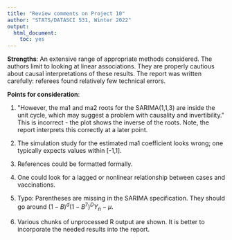 ```yaml
---
title: "Review comments on Project 10"
author: "STATS/DATASCI 531, Winter 2022"
output:
  html_document:
    toc: yes
---
```


**Strengths**:  An extensive range of appropriate methods considered. The authors limit to looking at linear associations. They are properly cautious about causal interpretations of these results. The report was written carefully: referees found relatively few technical errors.

**Points for consideration**:

1. "However, the ma1 and ma2 roots for the SARIMA(1,1,3) are inside the unit cycle, which may suggest a problem with causality and invertibility." This is incorrect - the plot shows the inverse of the roots. Note, the report interprets this correctly at a later point.

2. The simulation study for the estimated ma1 coefficient looks wrong; one typically expects values within [-1,1].

3. References could be formatted formally.

4. One could look for a lagged or nonlinear relationship between cases and vaccinations.

5. Typo: Parentheses are missing in the SARIMA specification. They should go around $(1-B)^d (1-B^7)^D Y_n - \mu$.

6. Various chunks of unprocessed R output are shown. It is better to incorporate the needed results into the report. 





